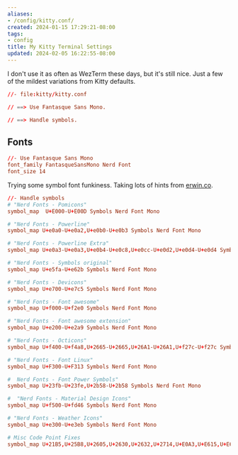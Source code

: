 ```yaml
---
aliases:
- /config/kitty.conf/
created: 2024-01-15 17:29:21-08:00
tags:
- config
title: My Kitty Terminal Settings
updated: 2024-02-05 16:22:55-08:00
---
```


I don't use it as often as WezTerm these days, but it's still nice.
Just a few of the mildest variations from Kitty defaults.

````conf
//- file:kitty/kitty.conf

// ==> Use Fantasque Sans Mono.

// ==> Handle symbols.
````

## Fonts

````conf
//- Use Fantasque Sans Mono
font_family FantasqueSansMono Nerd Font
font_size 14
````

Trying some symbol font funkiness. Taking lots of hints from [erwin.co](https://erwin.co/kitty-and-nerd-fonts/).

````conf
//- Handle symbols
# "Nerd Fonts - Pomicons"
symbol_map  U+E000-U+E00D Symbols Nerd Font Mono

# "Nerd Fonts - Powerline"
symbol_map U+e0a0-U+e0a2,U+e0b0-U+e0b3 Symbols Nerd Font Mono

# "Nerd Fonts - Powerline Extra"
symbol_map U+e0a3-U+e0a3,U+e0b4-U+e0c8,U+e0cc-U+e0d2,U+e0d4-U+e0d4 Symbols Nerd Font Mono

# "Nerd Fonts - Symbols original"
symbol_map U+e5fa-U+e62b Symbols Nerd Font Mono

# "Nerd Fonts - Devicons"
symbol_map U+e700-U+e7c5 Symbols Nerd Font Mono

# "Nerd Fonts - Font awesome"
symbol_map U+f000-U+f2e0 Symbols Nerd Font Mono

# "Nerd Fonts - Font awesome extension"
symbol_map U+e200-U+e2a9 Symbols Nerd Font Mono

# "Nerd Fonts - Octicons"
symbol_map U+f400-U+f4a8,U+2665-U+2665,U+26A1-U+26A1,U+f27c-U+f27c Symbols Nerd Font Mono

# "Nerd Fonts - Font Linux"
symbol_map U+F300-U+F313 Symbols Nerd Font Mono

#  Nerd Fonts - Font Power Symbols"
symbol_map U+23fb-U+23fe,U+2b58-U+2b58 Symbols Nerd Font Mono

#  "Nerd Fonts - Material Design Icons"
symbol_map U+f500-U+fd46 Symbols Nerd Font Mono

# "Nerd Fonts - Weather Icons"
symbol_map U+e300-U+e3eb Symbols Nerd Font Mono

# Misc Code Point Fixes
symbol_map U+21B5,U+25B8,U+2605,U+2630,U+2632,U+2714,U+E0A3,U+E615,U+E62B Symbols Nerd Font Mono
````